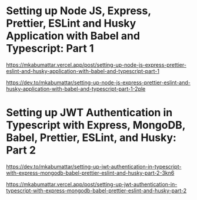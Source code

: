 # Setting up Node JS, Express,  Prettier, ESLint and Husky Application with Babel and Typescript: Part 1

https://mkabumattar.vercel.app/post/setting-up-node-js-express-prettier-eslint-and-husky-application-with-babel-and-typescript-part-1

https://dev.to/mkabumattar/setting-up-node-js-express-prettier-eslint-and-husky-application-with-babel-and-typescript-part-1-2ple

# Setting up JWT Authentication in Typescript with Express, MongoDB, Babel, Prettier, ESLint, and Husky: Part 2

https://dev.to/mkabumattar/setting-up-jwt-authentication-in-typescript-with-express-mongodb-babel-prettier-eslint-and-husky-part-2-3kn6

https://mkabumattar.vercel.app/post/setting-up-jwt-authentication-in-typescript-with-express-mongodb-babel-prettier-eslint-and-husky-part-2